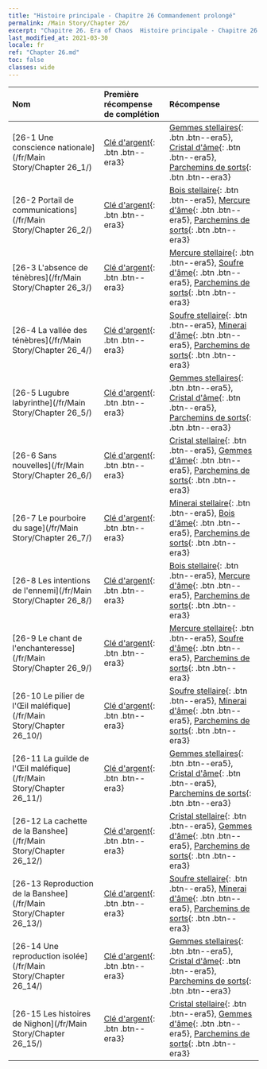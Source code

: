 ```yaml
---
title: "Histoire principale - Chapitre 26 Commandement prolongé"
permalink: /Main Story/Chapter 26/
excerpt: "Chapitre 26. Era of Chaos  Histoire principale - Chapitre 26. Commandement prolongé"
last_modified_at: 2021-03-30
locale: fr
ref: "Chapter 26.md"
toc: false
classes: wide
---
```


  | Nom |  Première récompense de complétion | Récompense |
  |:------------|:------------|:------------| 
  | [26-1 Une conscience nationale](/fr/Main Story/Chapter 26_1/) | [Clé d'argent](/fr/Items/con_693/){: .btn .btn--era3} | [Gemmes stellaires](/fr/Items/mat_93/){: .btn .btn--era5}, [Cristal d'âme](/fr/Items/mat_87/){: .btn .btn--era5}, [Parchemins de sorts](/fr/Items/con_694/){: .btn .btn--era3} |
  | [26-2 Portail de communications](/fr/Main Story/Chapter 26_2/) | [Clé d'argent](/fr/Items/con_693/){: .btn .btn--era3} | [Bois stellaire](/fr/Items/mat_90/){: .btn .btn--era5}, [Mercure d'âme](/fr/Items/mat_84/){: .btn .btn--era5}, [Parchemins de sorts](/fr/Items/con_694/){: .btn .btn--era3} |
  | [26-3 L'absence de ténèbres](/fr/Main Story/Chapter 26_3/) | [Clé d'argent](/fr/Items/con_693/){: .btn .btn--era3} | [Mercure stellaire](/fr/Items/mat_91/){: .btn .btn--era5}, [Soufre d'âme](/fr/Items/mat_85/){: .btn .btn--era5}, [Parchemins de sorts](/fr/Items/con_694/){: .btn .btn--era3} |
  | [26-4 La vallée des ténèbres](/fr/Main Story/Chapter 26_4/) | [Clé d'argent](/fr/Items/con_693/){: .btn .btn--era3} | [Soufre stellaire](/fr/Items/mat_92/){: .btn .btn--era5}, [Minerai d'âme](/fr/Items/mat_82/){: .btn .btn--era5}, [Parchemins de sorts](/fr/Items/con_694/){: .btn .btn--era3} |
  | [26-5 Lugubre labyrinthe](/fr/Main Story/Chapter 26_5/) | [Clé d'argent](/fr/Items/con_693/){: .btn .btn--era3} | [Gemmes stellaires](/fr/Items/mat_93/){: .btn .btn--era5}, [Cristal d'âme](/fr/Items/mat_87/){: .btn .btn--era5}, [Parchemins de sorts](/fr/Items/con_694/){: .btn .btn--era3} |
  | [26-6 Sans nouvelles](/fr/Main Story/Chapter 26_6/) | [Clé d'argent](/fr/Items/con_693/){: .btn .btn--era3} | [Cristal stellaire](/fr/Items/mat_94/){: .btn .btn--era5}, [Gemmes d'âme](/fr/Items/mat_86/){: .btn .btn--era5}, [Parchemins de sorts](/fr/Items/con_694/){: .btn .btn--era3} |
  | [26-7 Le pourboire du sage](/fr/Main Story/Chapter 26_7/) | [Clé d'argent](/fr/Items/con_693/){: .btn .btn--era3} | [Minerai stellaire](/fr/Items/mat_89/){: .btn .btn--era5}, [Bois d'âme](/fr/Items/mat_83/){: .btn .btn--era5}, [Parchemins de sorts](/fr/Items/con_694/){: .btn .btn--era3} |
  | [26-8 Les intentions de l'ennemi](/fr/Main Story/Chapter 26_8/) | [Clé d'argent](/fr/Items/con_693/){: .btn .btn--era3} | [Bois stellaire](/fr/Items/mat_90/){: .btn .btn--era5}, [Mercure d'âme](/fr/Items/mat_84/){: .btn .btn--era5}, [Parchemins de sorts](/fr/Items/con_694/){: .btn .btn--era3} |
  | [26-9 Le chant de l'enchanteresse](/fr/Main Story/Chapter 26_9/) | [Clé d'argent](/fr/Items/con_693/){: .btn .btn--era3} | [Mercure stellaire](/fr/Items/mat_91/){: .btn .btn--era5}, [Soufre d'âme](/fr/Items/mat_85/){: .btn .btn--era5}, [Parchemins de sorts](/fr/Items/con_694/){: .btn .btn--era3} |
  | [26-10 Le pilier de l'Œil maléfique](/fr/Main Story/Chapter 26_10/) | [Clé d'argent](/fr/Items/con_693/){: .btn .btn--era3} | [Soufre stellaire](/fr/Items/mat_92/){: .btn .btn--era5}, [Minerai d'âme](/fr/Items/mat_82/){: .btn .btn--era5}, [Parchemins de sorts](/fr/Items/con_694/){: .btn .btn--era3} |
  | [26-11 La guilde de l'Œil maléfique](/fr/Main Story/Chapter 26_11/) | [Clé d'argent](/fr/Items/con_693/){: .btn .btn--era3} | [Gemmes stellaires](/fr/Items/mat_93/){: .btn .btn--era5}, [Cristal d'âme](/fr/Items/mat_87/){: .btn .btn--era5}, [Parchemins de sorts](/fr/Items/con_694/){: .btn .btn--era3} |
  | [26-12 La cachette de la Banshee](/fr/Main Story/Chapter 26_12/) | [Clé d'argent](/fr/Items/con_693/){: .btn .btn--era3} | [Cristal stellaire](/fr/Items/mat_94/){: .btn .btn--era5}, [Gemmes d'âme](/fr/Items/mat_86/){: .btn .btn--era5}, [Parchemins de sorts](/fr/Items/con_694/){: .btn .btn--era3} |
  | [26-13 Reproduction de la Banshee](/fr/Main Story/Chapter 26_13/) | [Clé d'argent](/fr/Items/con_693/){: .btn .btn--era3} | [Soufre stellaire](/fr/Items/mat_92/){: .btn .btn--era5}, [Minerai d'âme](/fr/Items/mat_82/){: .btn .btn--era5}, [Parchemins de sorts](/fr/Items/con_694/){: .btn .btn--era3} |
  | [26-14 Une reproduction isolée](/fr/Main Story/Chapter 26_14/) | [Clé d'argent](/fr/Items/con_693/){: .btn .btn--era3} | [Gemmes stellaires](/fr/Items/mat_93/){: .btn .btn--era5}, [Cristal d'âme](/fr/Items/mat_87/){: .btn .btn--era5}, [Parchemins de sorts](/fr/Items/con_694/){: .btn .btn--era3} |
  | [26-15 Les histoires de Nighon](/fr/Main Story/Chapter 26_15/) | [Clé d'argent](/fr/Items/con_693/){: .btn .btn--era3} | [Cristal stellaire](/fr/Items/mat_94/){: .btn .btn--era5}, [Gemmes d'âme](/fr/Items/mat_86/){: .btn .btn--era5}, [Parchemins de sorts](/fr/Items/con_694/){: .btn .btn--era3} |
